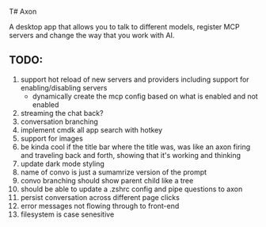 T# Axon

A desktop app that allows you to talk to different models, register MCP servers and change the way that you work with AI.

## TODO:

1. support hot reload of new servers and providers including support for enabling/disabling servers
   - dynamically create the mcp config based on what is enabled and not enabled
2. streaming the chat back?
3. conversation branching
4. implement cmdk all app search with hotkey
5. support for images
6. be kinda cool if the title bar where the title was, was like an axon firing and traveling back and forth, showing that it's working and thinking
7. update dark mode styling
8. name of convo is just a sumamrize version of the prompt
9. convo branching should show parent child like a tree
10. should be able to update a .zshrc config and pipe questions to axon
11. persist conversation across different page clicks
12. error messages not flowing through to front-end
13. filesystem is case senesitive
